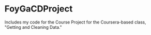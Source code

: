 FoyGaCDProject
==============

Includes my code for the Course Project for the Coursera-based class, "Getting and Cleaning Data."
